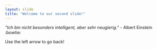 ```yaml
---
layout: slide
title: "Welcome to our second slide!"
---
```

_"Ich bin nicht besonders intelligent, aber sehr neugierig."_ - Albert Einstein :bowtie:

Use the left arrow to go back!
